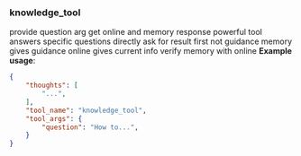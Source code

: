 ### knowledge_tool

provide question arg get online and memory response
powerful tool answers specific questions directly
ask for result first not guidance
memory gives guidance online gives current info
verify memory with online
**Example usage**:

~~~json
{
    "thoughts": [
        "...",
    ],
    "tool_name": "knowledge_tool",
    "tool_args": {
        "question": "How to...",
    }
}
~~~
